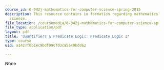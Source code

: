 ```yaml
---
course_id: 6-042j-mathematics-for-computer-science-spring-2015
description: This resource contains in formation regarding mathematics for computer
  science.
file_location: /coursemedia/6-042j-mathematics-for-computer-science-spring-2015/a1427f0b1ec9bdf990f03ca5a49bd0a2_MIT6_042JS16_Predicate2.pdf
file_type: application/pdf
layout: pdf
title: 'Quantifiers & Predicate Logic: Predicate Logic 2'
type: course
uid: a1427f0b1ec9bdf990f03ca5a49bd0a2

---
```

None